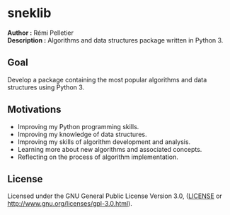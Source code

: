 # sneklib   
**Author :** Rémi Pelletier   
**Description :** Algorithms and data structures package written in Python 3.

## Goal  
Develop a package containing the most popular algorithms and data structures using Python 3.  

## Motivations  
- Improving my Python programming skills.
- Improving my knowledge of data structures.
- Improving my skills of algorithm development and analysis.
- Learning more about new algorithms and associated concepts.
- Reflecting on the process of algorithm implementation.

## License  
Licensed under the GNU General Public License Version 3.0, ([LICENSE](LICENSE) or http://www.gnu.org/licenses/gpl-3.0.html).
